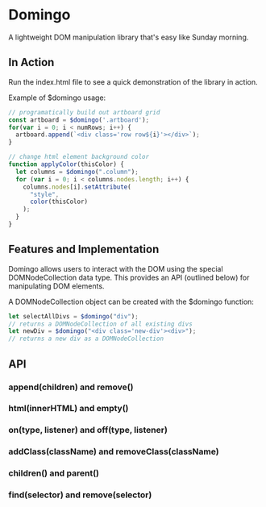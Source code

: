 # Domingo
A lightweight DOM manipulation library that's easy like Sunday morning.

## In Action
Run the index.html file to see a quick demonstration of the library in action.

Example of $domingo usage:
```javascript
// programatically build out artboard grid
const artboard = $domingo('.artboard');
for(var i = 0; i < numRows; i++) {
  artboard.append(`<div class='row row${i}'></div>`);
}
```

```javascript
// change html element background color
function applyColor(thisColor) {
  let columns = $domingo(".column");
  for (var i = 0; i < columns.nodes.length; i++) {
    columns.nodes[i].setAttribute(
      "style",
      color(thisColor)
    );
  }
}
```

## Features and Implementation
Domingo allows users to interact with the DOM using the special DOMNodeCollection data type. This provides an API (outlined below) for manipulating DOM elements.

A DOMNodeCollection object can be created with the $domingo function:
```javascript
let selectAllDivs = $domingo("div");
// returns a DOMNodeCollection of all existing divs
let newDiv = $domingo("<div class='new-div'><div>");
// returns a new div as a DOMNodeCollection
```

## API
### append(children) and remove()

### html(innerHTML) and empty()

### on(type, listener) and off(type, listener)

### addClass(className) and removeClass(className)

### children() and parent()

### find(selector) and remove(selector)
